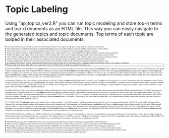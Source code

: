 # Topic Labeling

Using "ap_topics_ver2.R" you can run topic modeling and store top-n terms and top-d douments as an HTML file. This way you can easily navigate to the generated topics and topic documents. Top terms of each topic are bolded in their associated documents.

![alt text](https://github.com/aminmarani/Topic-Labeling/raw/master/images/topics.jpg)
